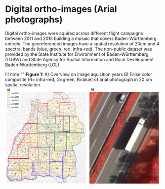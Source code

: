 # Digital ortho-images (Arial photographs)

Digital ortho-images were aquired across different flight campaigns between 2011 and 2015 building a mosaic that covers
Baden-Württemberg entirely. The georeferenced images have a spatial resolution of 20cm and 4 spectral bands (blue,
green, red, infra-red). The non-public dataset was provided by the State Institute for Environment of Baden-Württemberg
(LUBW) and State Agency for Spatial Information and Rural Development Baden-Württemberg (LGL).

!!! note ""
    **Figure 1:** A) Overview on image aquisition years B) False color composite (R= infra-red, G=green, B=blue) of arial photograph in 20 cm spatial resolution.
    ![arial photographs](Ortho_image_example.png)
